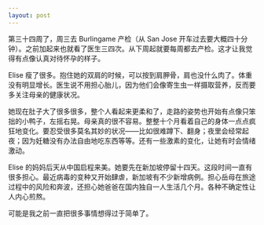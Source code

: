 ```yaml
---
layout: post
---
```


第三十四周了，周三去 Burlingame 产检（从 San Jose 开车过去要大概四十分钟）。之前加起来也就看了医生三四次。从下周起就要每周都去产检。这才让我觉得有点像认真对待怀孕的样子。

Elise 瘦了很多。抱住她的双肩的时候，可以按到肩胛骨，肩也没什么肉了。体重没有明显增长。医生说不用担心胎儿，因为他们会像寄生虫一样摄取营养，反而要多关注母亲的健康状况。

她现在肚子大了很多很多，整个人看起来更柔和了，走路的姿势也开始有点像只笨拙的小鸭子，左摇右晃。母亲真的很不容易。整整十个月看着自己的身体一点点疯狂地变化。要忍受很多莫名其妙的状况——比如很难蹲下、翻身；夜里会经常起夜；因为妊糖没有办法自由地吃东西等等。还有一些激素的变化，让她有时会情绪激动。

Elise 的妈妈后天从中国启程来美。她要先在新加坡停留十四天。这段时间一直有很多担心。最近病毒的变种又开始肆虐，新加坡有不少新增病例。担心岳母在旅途过程中的风险和奔波，还担心她爸爸在国内独自一人生活几个月。各种不确定性让人内心煎熬。

可能是我之前一直把很多事情想得过于简单了。